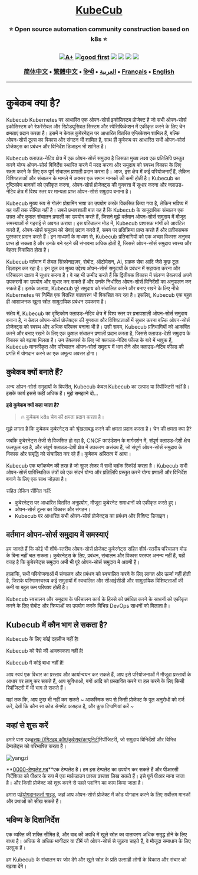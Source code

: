 <h1 align="center" style="border-bottom: none">
    <b>
        <a href="https://docker.nsddd.top">KubeCub</a><br>
    </b>
</h1>
<h3 align="center" style="border-bottom: none">
      ⭐️  Open source automation community construction based on k8s  ⭐️ <br>
<h3>

<p align=center>
<a href="https://goreportcard.com/report/github.com/kubecub/go-project-layout"><img src="https://goreportcard.com/badge/github.com/kubecub/go-project-layout" alt="A+"></a>
<a href="https://github.com/issues?q=org%kubecub+is%3Aissue+label%3A%22good+first+issue%22+no%3Aassignee"><img src="https://img.shields.io/github/issues/kubecub/go-project-layout/good%20first%20issue?logo=%22github%22" alt="good first"></a>
<a href="https://github.com/kubecub/go-project-layout"><img src="https://img.shields.io/github/stars/kubecub/go-project-layout.svg?style=flat&logo=github&colorB=deeppink&label=stars"></a>
<a href="https://join.slack.com/t/kubecub/shared_invite/zt-1se0k2bae-lkYzz0_T~BYh3rjkvlcUqQ"><img src="https://img.shields.io/badge/Slack-100%2B-blueviolet?logo=slack&amp;logoColor=white"></a>
<a href="https://github.com/kubecub/go-project-layout/blob/main/LICENSE"><img src="https://img.shields.io/badge/license-Apache--2.0-green"></a>
<a href="https://golang.org/"><img src="https://img.shields.io/badge/Language-Go-blue.svg"></a>
</p>

</p>

<p align="center">
    <a href="./README-zh-CN.md"><b>简体中文</b></a> •
    <a href="./README-zh-TW.md"><b>繁體中文</b></a> •
    <a href="./README-hi.md"><b>हिन्दी</b></a> •
    <a href="./README-ar.md"><b>العربية</b></a> •
    <a href="./README-fr.md"><b>Français</b></a> •
    <a href="./README.md"><b>English</b></a>
</p>

</p>

* * *

# कुबेकब क्या है?

Kubecub Kubernetes पर आधारित एक ओपन-सोर्स इकोसिस्टम प्रोजेक्ट है जो सभी ओपन-सोर्स इकोसिस्टम को रेफरेंसेबल और रिप्रोड्यूसिबल सिस्टम और स्पेसिफिकेशन में एकीकृत करने के लिए चेन क्षमताएं प्रदान करता है। इसमें न केवल कुबेरनेट्स पर आधारित वितरित एप्लिकेशन शामिल हैं, बल्कि ओपन-सोर्स टूल्स का विकास और संगठन भी शामिल है, साथ ही कुबेकब पर आधारित सभी ओपन-सोर्स प्रोजेक्ट्स का प्रबंधन और विनिर्देश डिजाइन भी शामिल है।

Kubecub क्लाउड-नेटिव क्षेत्र में एक ओपन-सोर्स समुदाय है जिसका मुख्य लक्ष्य एक प्रतिलिपि प्रस्तुत करने योग्य ओपन-सोर्स विनिर्देश स्थापित करने में मदद करना और समुदाय को स्वस्थ विकास के लिए सक्षम करने के लिए एक पूर्ण संचालन प्रणाली प्रदान करना है। आज, इस क्षेत्र में कई परियोजनाएँ हैं, लेकिन विशिष्टताओं और संचालन के मामले में अक्सर एक समान मानकों की कमी होती है। Kubecub का दृष्टिकोण मानकों को एकीकृत करना, ओपन-सोर्स प्रोजेक्ट्स की गुणवत्ता में सुधार करना और क्लाउड-नेटिव क्षेत्र में विश्व स्तर पर मान्यता प्राप्त ओपन-सोर्स समुदाय बनाना है।

Kubecub मुख्य रूप से गोलंग प्रोग्रामिंग भाषा का उपयोग करके विकसित किया गया है, लेकिन भविष्य में यह यहीं तक सीमित नहीं है। सबसे प्रभावशाली बात यह है कि Kubecub के सामुदायिक संचालन एक उन्नत और कुशल संचालन प्रणाली का उपयोग करते हैं, जिसने मुझे वर्तमान ओपन-सोर्स समुदाय में मौजूद समस्याओं से गहराई से अवगत कराया। इस परिचालन मोड में, Kubecub प्रशासक मांगों को आवंटित करते हैं, ओपन-सोर्स समुदाय को सेवाएं प्रदान करते हैं, समय पर प्रतिक्रिया प्राप्त करते हैं और प्रतीकात्मक पुरस्कार प्रदान करते हैं। इन माध्यमों के माध्यम से, Kubecub प्रतिभागियों को एक अच्छा विकास अनुभव प्राप्त हो सकता है और उनके बने रहने की संभावना अधिक होती है, जिससे ओपन-सोर्स समुदाय स्वस्थ और बेहतर विकसित होता है।

Kubecub वर्तमान में लेबल सिंक्रोनाइज़र, रोबोट, ऑटोमेशन, AI, ग्राहक सेवा आदि जैसे कुछ टूल डिज़ाइन कर रहा है। इन टूल का मुख्य उद्देश्य ओपन-सोर्स समुदायों के प्रबंधन में सहायता करना और परिचालन दक्षता में सुधार करना है। वे यह भी उम्मीद करते हैं कि द्वितीयक विकास में संलग्न डेवलपर्स अपने उपकरणों का उपयोग और सुधार कर सकते हैं और उनके निर्धारित ओपन-सोर्स विनिर्देशों का अनुपालन कर सकते हैं। इसके अलावा, Kubecub पूरे समुदाय को संचालित करने और बनाए रखने के लिए नीचे Kubernetes पर निर्मित एक वितरित वातावरण भी विकसित कर रहा है। इसलिए, Kubecub एक बहुत ही आशाजनक खुला स्रोत सामुदायिक प्रबंधन उपकरण है।

संक्षेप में, Kubecub का दृष्टिकोण क्लाउड-नेटिव क्षेत्र में विश्व स्तर पर प्रभावशाली ओपन-सोर्स समुदाय बनाना है, न केवल ओपन-सोर्स प्रोजेक्ट्स की गुणवत्ता और विशिष्टताओं में सुधार करना बल्कि ओपन-सोर्स प्रोजेक्ट्स को स्वस्थ और अधिक परिपक्व बनाना भी है। उसी समय, Kubecub प्रतिभागियों को आकर्षित करने और बनाए रखने के लिए एक कुशल संचालन प्रणाली प्रदान करता है, जिससे क्लाउड-देशी समुदाय के विकास को बढ़ावा मिलता है। उन डेवलपर्स के लिए जो क्लाउड-नेटिव फील्ड के बारे में भावुक हैं, Kubecub मानकीकृत और परिचालन ओपन-सोर्स समुदाय में भाग लेने और क्लाउड-नेटिव फील्ड की प्रगति में योगदान करने का एक अमूल्य अवसर होगा।

## कुबेकब क्यों बनाते हैं?

अन्य ओपन-सोर्स समुदायों के विपरीत, Kubecub केवल Kubecub का उत्पाद या रिपॉजिटरी नहीं है। इसके कार्य इससे कहीं अधिक हैं। मुझे समझाने दो...

**इसे कुबेकब क्यों कहा जाता है?**

> 🔥 कुबेकब k8s चेन की क्षमता प्रदान करता है।

मुझे लगता है कि कुबेकब कुबेरनेट्स को श्रृंखलाबद्ध करने की क्षमता प्रदान करता है। चेन की क्षमता क्या है?

जबकि कुबेरनेट्स तेजी से विकसित हो रहा है, CNCF फाउंडेशन के मार्गदर्शन में, संपूर्ण क्लाउड-देशी क्षेत्र फलफूल रहा है, और संपूर्ण क्लाउड-देशी क्षेत्र में उपकरण असंख्य हैं, जो संपूर्ण ओपन-सोर्स समुदाय के विकास और समृद्धि को संचालित कर रहे हैं। कुबेकब अस्तित्व में आया।

Kubecub एक ब्लॉकचेन की तरह है जो सुपर लेज़र में सभी ब्लॉक रिकॉर्ड करता है। Kubecub सभी ओपन-सोर्स पारिस्थितिक तंत्रों को एक संदर्भ योग्य और प्रतिलिपि प्रस्तुत करने योग्य प्रणाली और विनिर्देश बनाने के लिए एक साथ जोड़ता है।

सहित लेकिन सीमित नहीं:

-   कुबेरनेट्स पर आधारित वितरित अनुप्रयोग, मौजूदा कुबेरनेट समाधानों को एकीकृत करते हुए।
-   ओपन-सोर्स टूल्स का विकास और संगठन।
-   Kubecub पर आधारित सभी ओपन-सोर्स प्रोजेक्ट्स का प्रबंधन और विशिष्ट डिजाइन।

## वर्तमान ओपन-सोर्स समुदाय में समस्याएं

हम जानते हैं कि कोई भी शीर्ष-स्तरीय ओपन-सोर्स प्रोजेक्ट कुबेरनेट्स सहित शीर्ष-स्तरीय परिचालन मोड के बिना नहीं चल सकता। कुबेरनेट्स के लिए, प्रबंधन, संचालन और विकास परस्पर अनन्य नहीं हैं, यही वजह है कि कुबेरनेट्स समुदाय अभी भी पूरे ओपन-सोर्स समुदाय में अग्रणी है।

हालांकि, सभी परियोजनाओं में संचालन और प्रबंधन को स्वचालित करने के लिए लागत और ऊर्जा नहीं होती है, जिसके परिणामस्वरूप कई समुदायों में स्वचालित और सीआईसीडी और सामुदायिक विशिष्टताओं की कमी या बहुत कम परिपक्व होती है।

Kubecub स्वचालन और समुदाय के परिचालन कार्य के हिस्से को प्रबंधित करने के साधनों को एकीकृत करने के लिए रोबोट और क्रियाओं का उपयोग करके विभिन्न DevOps साधनों को मिलाता है।

## Kubecub में कौन भाग ले सकता है?

Kubecub के लिए कोई दहलीज नहीं है!

Kubecub को पैसे की आवश्यकता नहीं है!

Kubecub में कोई बाधा नहीं है!

आप स्वयं एक विचार का प्रस्ताव और कार्यान्वयन कर सकते हैं, आप इसे परियोजनाओं में मौजूदा प्रस्तावों के आधार पर लागू कर सकते हैं, आप सुविधाओं, बगों आदि को प्रस्तावित करने या हल करने के लिए किसी रिपॉजिटरी में भी भाग ले सकते हैं।

यहां तक ​​​​कि, आप कुछ भी नहीं कर सकते ~ आकस्मिक रूप से किसी प्रोजेक्ट के पुल अनुरोधों को दर्ज करें, देखें कि कौन सा कोड सेगमेंट असहज है, और कुछ टिप्पणियां करें ~

## कहां से शुरू करें

हमारे पास एक[हत्तपः://गिटहब.कॉम/कुबेसुब/कम्युनिटी](https://github.com/kubecub/community)रिपॉजिटरी, जो समुदाय विनिर्देशों और विभिन्न टेम्पलेट्स को परिभाषित करता है।

![yangzi](http://sm.nsddd.top/sm202306012140301.png)

**[0000-टेम्पलेट.मद](http://0000-template.md/)**एक टेम्पलेट है। हम इस टेम्पलेट का उपयोग कर सकते हैं और पीआरसी निर्देशिका को पीआर के रूप में एक मार्कडाउन प्रारूप प्रस्ताव लिख सकते हैं। इसे पूर्ण पीआर माना जाता है। और किसी प्रोजेक्ट को शुरू करने से पहले प्लानिंग का काम किया जाता है।

हमारा पढ़ें[योगदानकर्ता गाइड](https://github.com/kubecub/community/blob/main/CONTRIBUTING.md), जहां आप ओपन-सोर्स प्रोजेक्ट में कोड योगदान करने के लिए सर्वोत्तम मानकों और प्रथाओं को सीख सकते हैं।

## भविष्य के दिशानिर्देश

एक व्यक्ति की शक्ति सीमित है, और बाद की अवधि में खुले स्रोत का वातावरण अधिक समृद्ध होने के लिए बाध्य है। अधिक से अधिक भागीदार या टीमें जो ओपन-सोर्स से जुड़ना चाहते हैं, वे मौजूदा समाधान के लिए उत्सुक हैं।

हम Kubecub के संचालन पर जोर देंगे और खुले स्रोत के प्रति उत्साही लोगों के विकास और संचार को बढ़ावा देंगे।
